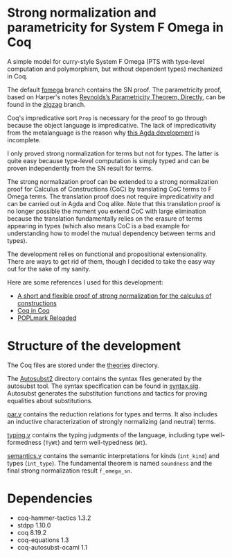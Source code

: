 # Strong normalization and parametricity for System F Omega in Coq
A simple model for curry-style System F Omega (PTS with type-level computation and polymorphism, but without dependent types) mechanized in Coq.

The default [fomega](/yiyunliu/system-f-omega/tree/fomega) branch contains the SN proof. The parametricity proof, based on Harper's notes [Reynolds’s Parametricity Theorem, Directly](https://www.cs.cmu.edu/~rwh/courses/chtt/pdfs/reynolds.pdf), can be found in the [zigzag](/yiyunliu/system-f-omega/tree/zigzag) branch.

Coq's impredicative sort `Prop` is necessary for the proof to go through because the object language is impredicative. The lack of impredicativity from the metalanguage is the reason why [this Agda development](https://github.com/AndrasKovacs/system-f-omega) is incomplete.

I only proved strong normalization for terms but not for types. The latter is quite easy because type-level computation is simply typed and can be proven independently from the SN result for terms.

The strong normalization proof can be extended to a strong normalization proof for Calculus of Constructions (CoC) by translating CoC terms to F Omega terms. The translation proof does not require impredicativity and can be carried out in Agda and Coq alike. Note that this translation proof is no longer possible the moment you extend CoC with large elimination because the translation fundamentally relies on the erasure of terms appearing in types (which also means CoC is a bad example for understanding how to model the mutual dependency between terms and types).

The development relies on functional and propositional extensionality. There are ways to get rid of them, though I decided to take the easy way out for the sake of my sanity.

Here are some references I used for this development:
- [A short and flexible proof of strong normalization for the calculus of constructions](https://pure.tue.nl/ws/files/2181809/9511424.pdf)
- [Coq in Coq](https://github.com/coq-contribs/coq-in-coq)
- [POPLmark Reloaded](https://poplmark-reloaded.github.io)

# Structure of the development
The Coq files are stored under the [theories](theories) directory.

The [Autosubst2](theories/Autosubst2) directory contains the syntax files generated by the autosubst tool. The syntax specification can be found in [syntax.sig](syntax.sig). Autosubst generates the substitution functions and tactics for proving equalities about substitutions.

[par.v](theories/par.v) contains the reduction relations for types and terms. It also includes an inductive characterization of strongly normalizing (and neutral) terms.

[typing.v](theories/typing.v) contains the typing judgments of the language, including type well-formedness (`TyWt`) and term well-typedness (`Wt`).

[semantics.v](theories/semantics.v) contains the semantic interpretations for kinds (`int_kind`) and types (`int_type`). The fundamental theorem is named `soundness` and the final strong normalization result `f_omega_sn`.

# Dependencies
- coq-hammer-tactics 1.3.2
- stdpp 1.10.0
- coq 8.19.2
- coq-equations 1.3
- coq-autosubst-ocaml 1.1
